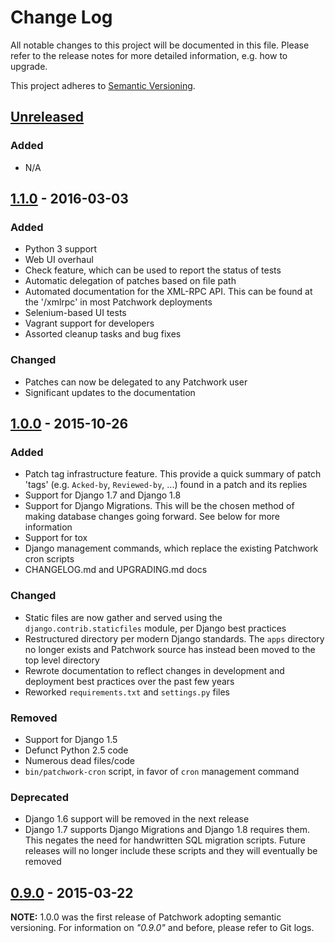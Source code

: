 # Change Log

All notable changes to this project will be documented in this file. Please
refer to the release notes for more detailed information, e.g. how to upgrade.

This project adheres to [Semantic Versioning](http://semver.org/).

## [Unreleased]

### Added

- N/A

## [1.1.0] - 2016-03-03

### Added

- Python 3 support
- Web UI overhaul
- Check feature, which can be used to report the status of tests
- Automatic delegation of patches based on file path
- Automated documentation for the XML-RPC API. This can be found at the
  '/xmlrpc' in most Patchwork deployments
- Selenium-based UI tests
- Vagrant support for developers
- Assorted cleanup tasks and bug fixes

### Changed

- Patches can now be delegated to any Patchwork user
- Significant updates to the documentation

## [1.0.0] - 2015-10-26

### Added

- Patch tag infrastructure feature. This provide a quick summary of patch
  'tags' (e.g. `Acked-by`, `Reviewed-by`, ...) found in a patch and its replies
- Support for Django 1.7 and Django 1.8
- Support for Django Migrations. This will be the chosen method of making
  database changes going forward. See below for more information
- Support for tox
- Django management commands, which replace the existing Patchwork cron scripts
- CHANGELOG.md and UPGRADING.md docs

### Changed

- Static files are now gather and served using the `django.contrib.staticfiles`
  module, per Django best practices
- Restructured directory per modern Django standards. The `apps` directory no
  longer exists and Patchwork source has instead been moved to the top level
  directory
- Rewrote documentation to reflect changes in development and deployment best
  practices over the past few years
- Reworked `requirements.txt` and `settings.py` files

### Removed

- Support for Django 1.5
- Defunct Python 2.5 code
- Numerous dead files/code
- `bin/patchwork-cron` script, in favor of `cron` management command

### Deprecated

- Django 1.6 support will be removed in the next release
- Django 1.7 supports Django Migrations and Django 1.8 requires them. This
  negates the need for handwritten SQL migration scripts. Future releases will
  no longer include these scripts and they will eventually be removed

## [0.9.0] - 2015-03-22

**NOTE:** 1.0.0 was the first release of Patchwork adopting semantic versioning.
For information on *"0.9.0"* and before, please refer to Git logs.

[Unreleased]: https://github.com/getpatchwork/patchwork/compare/v1.1.0...HEAD
[1.1.0]: https://github.com/getpatchwork/patchwork/compare/v1.0.0...v1.1.0
[1.0.0]: https://github.com/getpatchwork/patchwork/compare/v0.9.0...v1.0.0
[0.9.0]: https://github.com/getpatchwork/patchwork/compare/c561ebe...v0.9.0

